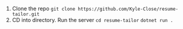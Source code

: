 1. Clone the repo
``git clone https://github.com/Kyle-Close/resume-tailor.git``
2. CD into directory. Run the server
``cd resume-tailor``
``dotnet run .``
